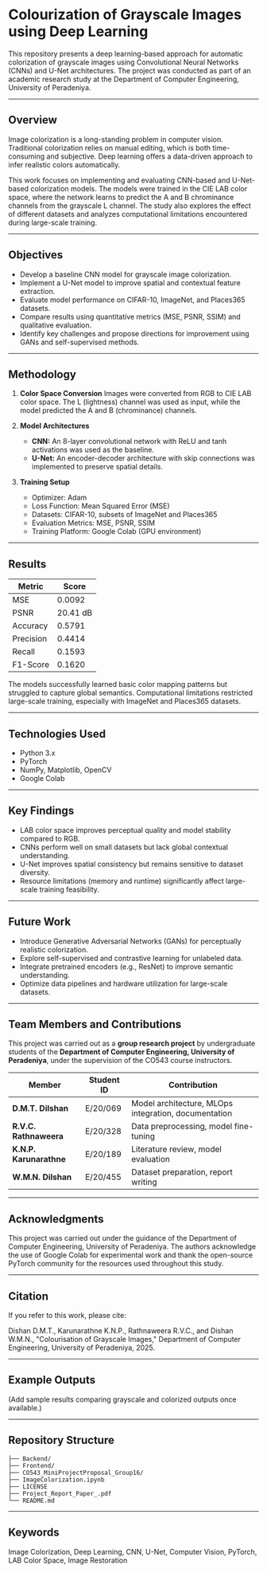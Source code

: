 # Colourization of Grayscale Images using Deep Learning

This repository presents a deep learning-based approach for automatic colorization of grayscale images using Convolutional Neural Networks (CNNs) and U-Net architectures. The project was conducted as part of an academic research study at the Department of Computer Engineering, University of Peradeniya.

---

## Overview

Image colorization is a long-standing problem in computer vision. Traditional colorization relies on manual editing, which is both time-consuming and subjective. Deep learning offers a data-driven approach to infer realistic colors automatically.

This work focuses on implementing and evaluating CNN-based and U-Net-based colorization models. The models were trained in the CIE LAB color space, where the network learns to predict the A and B chrominance channels from the grayscale L channel. The study also explores the effect of different datasets and analyzes computational limitations encountered during large-scale training.

---

## Objectives

* Develop a baseline CNN model for grayscale image colorization.
* Implement a U-Net model to improve spatial and contextual feature extraction.
* Evaluate model performance on CIFAR-10, ImageNet, and Places365 datasets.
* Compare results using quantitative metrics (MSE, PSNR, SSIM) and qualitative evaluation.
* Identify key challenges and propose directions for improvement using GANs and self-supervised methods.

---

## Methodology

1. **Color Space Conversion**
   Images were converted from RGB to CIE LAB color space. The L (lightness) channel was used as input, while the model predicted the A and B (chrominance) channels.

2. **Model Architectures**

   * **CNN:** An 8-layer convolutional network with ReLU and tanh activations was used as the baseline.
   * **U-Net:** An encoder-decoder architecture with skip connections was implemented to preserve spatial details.

3. **Training Setup**

   * Optimizer: Adam
   * Loss Function: Mean Squared Error (MSE)
   * Datasets: CIFAR-10, subsets of ImageNet and Places365
   * Evaluation Metrics: MSE, PSNR, SSIM
   * Training Platform: Google Colab (GPU environment)

---

## Results

| Metric    | Score    |
| --------- | -------- |
| MSE       | 0.0092   |
| PSNR      | 20.41 dB |
| Accuracy  | 0.5791   |
| Precision | 0.4414   |
| Recall    | 0.1593   |
| F1-Score  | 0.1620   |

The models successfully learned basic color mapping patterns but struggled to capture global semantics. Computational limitations restricted large-scale training, especially with ImageNet and Places365 datasets.

---

## Technologies Used

* Python 3.x
* PyTorch
* NumPy, Matplotlib, OpenCV
* Google Colab

---

## Key Findings

* LAB color space improves perceptual quality and model stability compared to RGB.
* CNNs perform well on small datasets but lack global contextual understanding.
* U-Net improves spatial consistency but remains sensitive to dataset diversity.
* Resource limitations (memory and runtime) significantly affect large-scale training feasibility.

---

## Future Work

* Introduce Generative Adversarial Networks (GANs) for perceptually realistic colorization.
* Explore self-supervised and contrastive learning for unlabeled data.
* Integrate pretrained encoders (e.g., ResNet) to improve semantic understanding.
* Optimize data pipelines and hardware utilization for large-scale datasets.

---

## Team Members and Contributions

This project was carried out as a **group research project** by undergraduate students of the **Department of Computer Engineering, University of Peradeniya**, under the supervision of the CO543 course instructors.

| Member | Student ID | Contribution |
|---------|-------------|--------------|
| **D.M.T. Dilshan** | E/20/069 | Model architecture, MLOps integration, documentation |
| **R.V.C. Rathnaweera** | E/20/328 | Data preprocessing, model fine-tuning |
| **K.N.P. Karunarathne** | E/20/189 | Literature review, model evaluation |
| **W.M.N. Dilshan** | E/20/455 | Dataset preparation, report writing |

---


## Acknowledgments

This project was carried out under the guidance of the Department of Computer Engineering, University of Peradeniya. The authors acknowledge the use of Google Colab for experimental work and thank the open-source PyTorch community for the resources used throughout this study.

---

## Citation

If you refer to this work, please cite:

Dishan D.M.T., Karunarathne K.N.P., Rathnaweera R.V.C., and Dishan W.M.N.,
"Colourisation of Grayscale Images," Department of Computer Engineering,
University of Peradeniya, 2025.

---

## Example Outputs

(Add sample results comparing grayscale and colorized outputs once available.)

---

## Repository Structure

```
├── Backend/
├── Frontend/
├── CO543_MiniProjectProposal_Group16/
├── ImageColorization.ipynb
├── LICENSE
├── Project_Report_Paper_.pdf
└── README.md
```

---

## Keywords

Image Colorization, Deep Learning, CNN, U-Net, Computer Vision, PyTorch, LAB Color Space, Image Restoration
